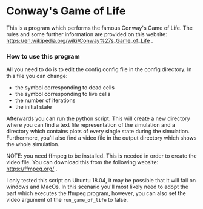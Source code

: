 # Conway's Game of Life
This is a program which performs the famous Conway's Game of Life.
The rules and some further information are provided on this website: https://en.wikipedia.org/wiki/Conway%27s_Game_of_Life .

### How to use this program
All you need to do is to edit the config.config file in the config directory. 
In this file you can change:
- the symbol corresponding to dead cells
- the symbol corresponding to live cells
- the number of iterations
- the initial state

Afterwards you can run the python script. This will create a new directory where you can find a text file representation of the simulation and a directory which contains plots of every single state during the simulation. Furthermore, you'll also find a video file in the output directory which shows the whole simulation.

NOTE: you need ffmpeg to be installed. This is needed in order to create the video file. You can download this from the following website: https://ffmpeg.org/ .

I only tested this script on Ubuntu 18.04, it may be possible that it will fail on windows and MacOs. In this scenario you'll most likely need to adopt the part which executes the ffmpeg program, however, you can also set the video argument of the <code>run_game_of_life</code> to false. 
